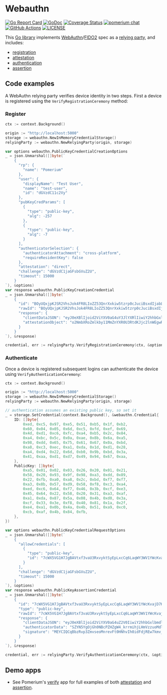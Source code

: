 # Webauthn

[![Go Report Card](https://goreportcard.com/badge/github.com/pomerium/webauthn)](https://goreportcard.com/report/github.com/pomerium/webauthn) [![GoDoc](https://pkg.go.dev/badge/github.com/pomerium/webauthn?status.svg)](https://pkg.go.dev/github.com/pomerium/webauthn?tab=doc) [![Coverage Status](https://coveralls.io/repos/github/pomerium/webauthn/badge.svg)](https://coveralls.io/github/pomerium/webauthn) [![pomerium chat](https://img.shields.io/badge/chat-on%20slack-blue.svg?style=flat&logo=slack)](http://slack.pomerium.io) [![GitHub Actions](https://img.shields.io/github/workflow/status/pomerium/webauthn/Test?style=flat)](https://github.com/pomerium/webauthn/actions?query=workflow%3ATest) [![LICENSE](https://img.shields.io/github/license/pomerium/webauthn.svg)](https://github.com/pomerium/webauthn/blob/master/LICENSE)

This [Go library](https://pkg.go.dev/github.com/pomerium/webauthn) implements [WebAuthn](https://www.w3.org/TR/webauthn/)/[FIDO2](https://fidoalliance.org/fido2/) spec as a [relying party](https://www.w3.org/TR/webauthn/#relying-party), and includes:

- [registration](https://www.w3.org/TR/webauthn/#usecase-registration)
- [attestation](https://www.w3.org/TR/webauthn/#attestation)
- [authentication](https://www.w3.org/TR/webauthn/#usecase-authentication)
- [assertion](https://www.w3.org/TR/webauthn/#authentication-assertion)

## Code examples

A WebAuthn relying party verifies device identity in two steps. First a device is registered using the `VerifyRegistrationCeremony` method: 

### Register
```go
ctx := context.Background()

origin := "http://localhost:5000"
storage := webauthn.NewInMemoryCredentialStorage()
relyingParty := webauthn.NewRelyingParty(origin, storage)

var options webauthn.PublicKeyCredentialCreationOptions
_ = json.Unmarshal([]byte(`
    {
      "rp": {
        "name": "Pomerium"
      },
      "user": {
        "displayName": "Test User",
        "name": "test-user",
        "id": "dGVzdC11c2Vy"
      },
      "pubKeyCredParams": [
        {
          "type": "public-key",
          "alg": -257
        },
        {
          "type": "public-key",
          "alg": -7
        }
      ],
      "authenticatorSelection": {
        "authenticatorAttachment": "cross-platform",
        "requireResidentKey": false
      },
      "attestation": "direct",
      "challenge": "dGVzdC1jaGFsbGVuZ2U",
      "timeout": 15000
    }
`), &options)
var response webauthn.PublicKeyCreationCredential
_ = json.Unmarshal([]byte(`
    {
      "id": "BOyUQxjpKJSR2VhsJok4FR8LIoZZ53QnrXxkiw5tzrp0cJuciBsxdIjabLjB6ebQMuKPqmMIPanM28HzGB9sig",
      "rawId": "BOyUQxjpKJSR2VhsJok4FR8LIoZZ53QnrXxkiw5tzrp0cJuciBsxdIjabLjB6ebQMuKPqmMIPanM28HzGB9sig",
      "response": {
        "clientDataJSON": "eyJ0eXBlIjoid2ViYXV0aG4uY3JlYXRlIiwiY2hhbGxlbmdlIjoiZEdWemRDMWphR0ZzYkdWdVoyVSIsIm9yaWdpbiI6Imh0dHA6Ly9sb2NhbGhvc3Q6NTAwMCIsImNyb3NzT3JpZ2luIjpmYWxzZSwib3RoZXJfa2V5c19jYW5fYmVfYWRkZWRfaGVyZSI6ImRvIG5vdCBjb21wYXJlIGNsaWVudERhdGFKU09OIGFnYWluc3QgYSB0ZW1wbGF0ZS4gU2VlIGh0dHBzOi8vZ29vLmdsL3lhYlBleCJ9",
        "attestationObject": "o2NmbXRoZmlkby11MmZnYXR0U3RtdKJjc2lnWEgwRgIhAIwctsPvNyXT6gEFJnqWlYqy_GBgNawLRrdZUwy8KpYqAiEAoQ6ct84cs9xyKo3v4c2HBGs1T7wg67oepLeiRa8vUG1jeDVjgVkBXTCCAVkwggEAoAMCAQICAQEwCgYIKoZIzj0EAwIwKDEVMBMGA1UEAxMMU2VjdXJpdHkgS2V5MQ8wDQYDVQQKEwZHb29nbGUwIhgPMjAwMDAxMDEwMDAwMDBaGA8yMDk5MTIzMTIzNTk1OVowKDEVMBMGA1UEAxMMU2VjdXJpdHkgS2V5MQ8wDQYDVQQKEwZHb29nbGUwWTATBgcqhkjOPQIBBggqhkjOPQMBBwNCAAQ_1ZtuIheQTnPrYNbFIME1flmt6RjmX7dUQbpOUwIl4lhN_I6gOiWBaocqrYWJlGVyXN4uYV31iKY73Zw1EjhaoxcwFTATBgsrBgEEAYLlHAIBAQQEAwIEMDAKBggqhkjOPQQDAgNHADBEAiBKHLlAEJFmo0of3IiO6Afg2kn8Rmn0wa4ml4ANfsBW9AIgauaLpiP9LGBRXYS7hq1B-GSzl40V8PR_k2HkZ76RDuxoYXV0aERhdGFYxEmWDeWIDoxodDQXD2R2YFuP5K65ooYyx5lc87qDHZdjQQAAAAAAAAAAAAAAAAAAAAAAAAAAAEAE7JRDGOkolJHZWGwmiTgVHwsihlnndCetfGSLDm3OunRwm5yIGzF0iNpsuMHp5tAy4o-qYwg9qczbwfMYH2yKpQECAyYgASFYID1HLxI1bZD28OItYBsrBNkz8hr_YWX_sIht0GVmMNCcIlggze0LBzzUxMeF3sWcDzsHXr-hxGEQgwjZBjQg2dcdp7Y"
      }
    }
`), &response)

credential, err := relyingParty.VerifyRegistrationCeremony(ctx, &options, &response)
```


### Authenticate
Once a device is registered subsequent logins can authenticate the device using `VerifyAuthenticationCeremony`:

```go
ctx := context.Background()

origin := "http://localhost:5000"
storage := webauthn.NewInMemoryCredentialStorage()
relyingParty := webauthn.NewRelyingParty(origin, storage)

// authentication assumes an existing public key, so set it
_ = storage.SetCredential(context.Background(), &webauthn.Credential{
    ID: []byte{
        0xed, 0xc5, 0x97, 0xe5, 0x51, 0xb5, 0x1f, 0xb2,
        0x60, 0x04, 0x05, 0x6d, 0xc5, 0xfd, 0xef, 0x69,
        0x4d, 0xd1, 0xc6, 0xfc, 0xa4, 0xb5, 0x2c, 0x84,
        0xa4, 0xbc, 0x5c, 0x0a, 0xae, 0x8b, 0x6a, 0xa5,
        0x98, 0xdd, 0x65, 0x75, 0x61, 0x67, 0x0a, 0xbd,
        0xa8, 0xc3, 0xec, 0xa1, 0xda, 0x1d, 0xd1, 0x28,
        0xa4, 0xd4, 0x22, 0x6d, 0xb0, 0x9b, 0xbd, 0x3a,
        0x41, 0xaa, 0xd1, 0xd7, 0x49, 0x94, 0x67, 0xaa,
    },
    PublicKey: []byte{
        0xa5, 0x01, 0x02, 0x03, 0x26, 0x20, 0x01, 0x21,
        0x58, 0x20, 0x93, 0x9f, 0x98, 0xa3, 0xdd, 0x89,
        0x22, 0xfb, 0xa0, 0xa8, 0x2c, 0xbd, 0xf7, 0xf7,
        0xa3, 0x8b, 0x57, 0xd9, 0x58, 0xf8, 0xc3, 0xa4,
        0xed, 0xc6, 0x64, 0xf7, 0x46, 0x3b, 0xcf, 0xe3,
        0x45, 0x64, 0x22, 0x58, 0x20, 0x31, 0xa3, 0xaf,
        0xa1, 0xda, 0x87, 0x5a, 0x08, 0x4b, 0xd0, 0x3a,
        0xcf, 0x33, 0x3e, 0xf8, 0x40, 0x81, 0x1a, 0x2f,
        0xe4, 0xa1, 0x0b, 0x4a, 0x4b, 0x51, 0xa9, 0xc0,
        0xcb, 0xaf, 0x4b, 0x84, 0xfb,
    },
})

var options webauthn.PublicKeyCredentialRequestOptions
_ = json.Unmarshal([]byte(`
    {
      "allowCredentials": [
        {
          "type": "public-key",
          "id": "7cWX5VG1H7JgBAVtxf3vaU3RxvyktSyEpLxcCq6LaqWY3WV1YWcKvajD7KHaHdEopNQibbCbvTpBqtHXSZRnqg"
        }
      ],
      "challenge": "dGVzdC1jaGFsbGVuZ2U",
      "timeout": 15000
    }
`), &options)
var response webauthn.PublicKeyAssertionCredential
_ = json.Unmarshal([]byte(`
    {
      "id": "7cWX5VG1H7JgBAVtxf3vaU3RxvyktSyEpLxcCq6LaqWY3WV1YWcKvajD7KHaHdEopNQibbCbvTpBqtHXSZRnqg",
      "type": "public-key",
      "rawId": "7cWX5VG1H7JgBAVtxf3vaU3RxvyktSyEpLxcCq6LaqWY3WV1YWcKvajD7KHaHdEopNQibbCbvTpBqtHXSZRnqg",
      "response": {
        "clientDataJSON": "eyJ0eXBlIjoid2ViYXV0aG4uZ2V0IiwiY2hhbGxlbmdlIjoiZEdWemRDMWphR0ZzYkdWdVoyVSIsIm9yaWdpbiI6Imh0dHA6Ly9sb2NhbGhvc3Q6NTAwMCIsImNyb3NzT3JpZ2luIjpmYWxzZX0",
        "authenticatorData": "SZYN5YgOjGh0NBcPZHZgW4_krrmihjLHmVzzuoMdl2MBAAAAAQ",
        "signature": "MEYCIQCqBbzRvp3ZmvseoMnrevFt0HNhvIh0idFdjREw7kmv_AIhAPFPTNL0lnAsgCmemU4BReqSBPYKAw5uEKfmYI4rp9Lf"
      }
    }
`), &response)

credential, err := relyingParty.VerifyAuthenticationCeremony(ctx, &options, &response)
```

## Demo apps

- See Pomerium's [verify](https://github.com/pomerium/verify) app for full examples of both [attestation](https://www.w3.org/TR/webauthn/#sctn-attestation) and [assertion](https://www.w3.org/TR/webauthn/#verifying-assertion).
